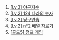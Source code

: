 1. [[Lv.3] 야근지수](https://school.programmers.co.kr/learn/courses/30/lessons/12927)
2. [[Lv.2] 124 나라의 숫자](https://school.programmers.co.kr/learn/courses/30/lessons/12899)
3. [[Lv.2] 당구연습](https://school.programmers.co.kr/learn/courses/30/lessons/169198)
4. [[Lv.2] n\*2 배열 자르기](https://school.programmers.co.kr/learn/courses/30/lessons/87390)
5. [[골드5] 점프 게임](https://www.acmicpc.net/problem/15558)

